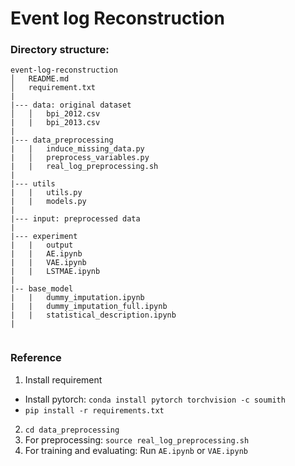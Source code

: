 # Event log Reconstruction

### Directory structure:

```
event-log-reconstruction
│   README.md
│   requirement.txt
|
|--- data: original dataset
│   │   bpi_2012.csv
|   |   bpi_2013.csv
| 
|--- data_preprocessing
|   |   induce_missing_data.py
|   │   preprocess_variables.py
|   |   real_log_preprocessing.sh
|
|--- utils
|   |   utils.py
|   |   models.py
|
|--- input: preprocessed data
|
|--- experiment
|   |   output
|   |   AE.ipynb
|   |   VAE.ipynb
|   |   LSTMAE.ipynb
|
|-- base_model
|   |   dummy_imputation.ipynb
|   |   dummy_imputation_full.ipynb
|   |   statistical_description.ipynb
|


```
### Reference


1. Install requirement

- Install pytorch: ```conda install pytorch torchvision -c soumith```
- ```pip install -r requirements.txt```

2. ```cd data_preprocessing```
3. For preprocessing: ```source real_log_preprocessing.sh```
4. For training and evaluating: Run ```AE.ipynb``` or ```VAE.ipynb```

